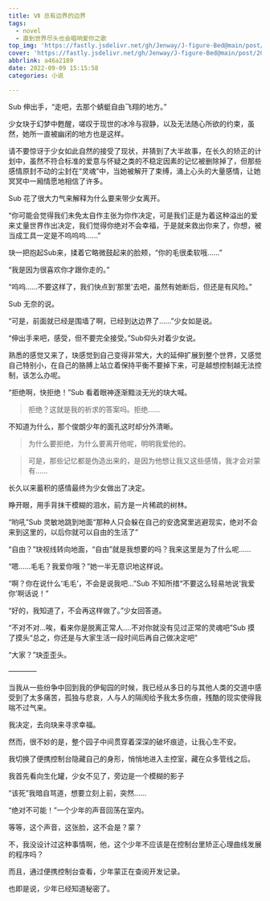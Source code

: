 ```yaml
---
title: Ⅶ 总有边界的边界
tags:
  - novel
  - 直到世界尽头也会唱响爱你之歌
top_img: 'https://fastly.jsdelivr.net/gh/Jenway/J-figure-Bed@main/post/2022/sedual-series/sedual-7.png'
cover: 'https://fastly.jsdelivr.net/gh/Jenway/J-figure-Bed@main/post/2022/sedual-series/sedual-7.png'
abbrlink: a46a2189
date: 2022-09-09 15:15:58
categories: 小说

---
```

Sub 伸出手，“走吧，去那个蜻蜓自由飞翔的地方。”

少女玦于幻梦中甦醒，嗟叹于现世的冰冷与寂静，以及无法随心所欲的约束，虽然，她所一直被幽闭的地方也是这样。

请不要惊讶于少女如此自然的接受了现状，并猜到了大半故事，在长久的矫正的计划中，虽然不符合标准的爱意与怀疑之类的不稳定因素的记忆被删除掉了，但那些感情原封不动的尘封在“灵魂”中，当她被解开了束缚，涌上心头的大量感情，让她冥冥中一厢情愿地相信了许多。

Sub 花了很大力气来解释为什么要来带少女离开。

“你可能会觉得我们未免太自作主张为你作决定，可是我们正是为着这种溢出的爱来丈量世界作出决定，我们觉得你绝对不会幸福，于是就来救出你来了，你想，被当成工具一定是不呜呜呜......”

玦一把抱起Sub来，揉着它略微鼓起来的脸颊，“你的毛很柔软哦......”

“我是因为很喜欢你才跟你走的。”

“呜呜......不要这样了，我们快点到‘那里’去吧，虽然有她断后，但还是有风险。”

Sub 无奈的说。

“可是，前面就已经是围墙了啊，已经到达边界了......”少女如是说。

“伸出手来吧，感受，但不要完全接受。”Sub仰头对着少女说。

熟悉的感觉又来了，玦感觉到自己变得非常大，大的延伸扩展到整个世界，又感觉自己特别小，在自己的胳膊上站立着保持平衡不要掉下来，可是越想控制越无法控制，该怎么办呢。

“拒绝啊，快拒绝！”Sub 看着眼神逐渐黯淡无光的玦大喊。

>拒绝？这就是我的祈求的答案吗。拒绝......

不知道为什么，那个俊朗少年的面孔这时却分外清晰。

>为什么要拒绝，为什么要离开他呢，明明我爱他的。

>可是，那些记忆都是伪造出来的，是因为他想让我又这些感情，我才会对蒙有......

长久以来蓄积的感情最终为少女做出了决定。

睁开眼，用手背抹干模糊的泪水，前方是一片稀疏的树林。

“哟吼”Sub 灵敏地跳到地面“那种人只会躲在自己的安逸窝里逃避现实，绝对不会来到这里的，以后你就可以自由的生活了”

“自由？”玦视线转向地面，“自由”就是我想要的吗？我来这里是为了什么呢......

“嗯......毛毛？我爱你哦？”她一半无意识地这样说。

“啊？你在说什么‘毛毛’，不会是说我吧...”Sub 不知所措“不要这么轻易地说‘我爱你’啊话说！”

“好的，我知道了，不会再这样做了。”少女回答道。

“不对不对...唉，看来你是脱离正常人....不对你就没有见过正常的灵魂吧”Sub 摸了摸头“总之，你还是与大家生活一段时间后再自己做决定吧”

“大家？”玦歪歪头。

————

当我从一些纷争中回到我的伊甸园的时候，我已经从多日的与其他人类的交道中感受到了太多痛苦，孤独与悲哀，人与人的隔阂给予我太多伤痕，残酷的现实使得我喘不过气来。

我决定，去向玦来寻求幸福。

然而，很不妙的是，整个园子中间贯穿着深深的破坏痕迹，让我心生不安。

我切换了便携控制台隐藏自己的身形，悄悄地进入主控室，藏在众多管线之后。

我首先看向生化罐，少女不见了，旁边是一个模糊的影子

“该死”我暗自骂道，想要立刻上前，突然......

“绝对不可能！”一个少年的声音回荡在室内。

等等，这个声音，这张脸，这不会是？蒙？

不，我没设计过这种事情啊，他，这个少年不应该是在控制台里矫正心理曲线发展的程序吗？

而且，通过便携控制台查看，少年蒙正在查阅开发记录。

也即是说，少年已经知道秘密了。